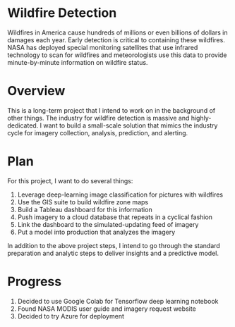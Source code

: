 # Wildfire Detection
Wildfires in America cause hundreds of millions or even billions of dollars in damages each year. Early detection is critical to containing these wildfires. NASA has deployed special monitoring satellites that use infrared technology to scan for wildfires and meteorologists use this data to provide minute-by-minute information on wildfire status. 

# Overview
This is a long-term project that I intend to work on in the background of other things. The industry for wildfire detection is massive and highly-dedicated. I want to build a small-scale solution that mimics the industry cycle for imagery collection, analysis, prediction, and alerting. 

# Plan
For this project, I want to do several things:
1. Leverage deep-learning image classification for pictures with wildfires
2. Use the GIS suite to build wildfire zone maps
3. Build a Tableau dashboard for this information
4. Push imagery to a cloud database that repeats in a cyclical fashion
5. Link the dashboard to the simulated-updating feed of imagery
6. Put a model into production that analyzes the imagery

In addition to the above project steps, I intend to go through the standard preparation and analytic steps to deliver insights and a predictive model.

# Progress
1. Decided to use Google Colab for Tensorflow deep learning notebook
2. Found NASA MODIS user guide and imagery request website
3. Decided to try Azure for deployment